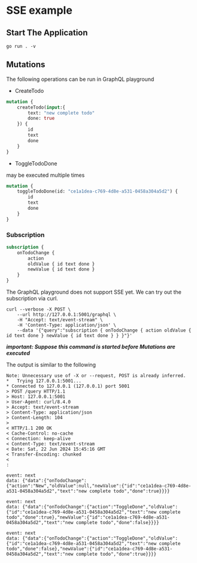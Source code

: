 SSE example
=====

## Start The Application

```shell
go run . -v
```

## Mutations

The following operations can be run in GraphQL playground

- CreateTodo

```graphql
mutation {
    createTodo(input:{
        text: "new complete todo"
        done: true
    }) {
        id
        text
        done
    }
}
```

- ToggleTodoDone

may be executed multiple times

```graphql
mutation {
    toggleTodoDone(id: "ce1a1dea-c769-4d8e-a531-0458a304a5d2") {
        id
        text
        done
    }
}
```

### Subscription

```graphql
subscription {
    onTodoChange {
        action
        oldValue { id text done }
        newValue { id text done }
    }
}
```

The GraphQL playground does not support SSE yet. We can try out the subscription via curl.

```shell
curl --verbose -X POST \
    --url http://127.0.0.1:5001/graphql \
    -H "Accept: text/event-stream" \
    -H 'Content-Type: application/json' \
    --data '{"query":"subscription { onTodoChange { action oldValue { id text done } newValue { id text done } } }"}'
```

***important: Suppose this command is started before Mutations are executed***

The output is similar to the following

```shell
Note: Unnecessary use of -X or --request, POST is already inferred.
*   Trying 127.0.0.1:5001...
* Connected to 127.0.0.1 (127.0.0.1) port 5001
> POST /query HTTP/1.1
> Host: 127.0.0.1:5001
> User-Agent: curl/8.4.0
> Accept: text/event-stream
> Content-Type: application/json
> Content-Length: 104
>
< HTTP/1.1 200 OK
< Cache-Control: no-cache
< Connection: keep-alive
< Content-Type: text/event-stream
< Date: Sat, 22 Jun 2024 15:45:16 GMT
< Transfer-Encoding: chunked
<
:

event: next
data: {"data":{"onTodoChange":{"action":"New","oldValue":null,"newValue":{"id":"ce1a1dea-c769-4d8e-a531-0458a304a5d2","text":"new complete todo","done":true}}}}

event: next
data: {"data":{"onTodoChange":{"action":"ToggleDone","oldValue":{"id":"ce1a1dea-c769-4d8e-a531-0458a304a5d2","text":"new complete todo","done":true},"newValue":{"id":"ce1a1dea-c769-4d8e-a531-0458a304a5d2","text":"new complete todo","done":false}}}}

event: next
data: {"data":{"onTodoChange":{"action":"ToggleDone","oldValue":{"id":"ce1a1dea-c769-4d8e-a531-0458a304a5d2","text":"new complete todo","done":false},"newValue":{"id":"ce1a1dea-c769-4d8e-a531-0458a304a5d2","text":"new complete todo","done":true}}}}
```
